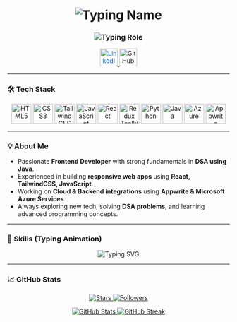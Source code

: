 <h1 align="center">
  <img src="https://readme-typing-svg.herokuapp.com?font=Fira+Code&size=40&color=00bfff&width=600&lines=Shashank+Upadhyay;Shashank+Upadhyay" alt="Typing Name"/>
</h1>

<h3 align="center">
  <img src="https://readme-typing-svg.herokuapp.com?font=Fira+Code&size=28&color=ff69b4&width=500&lines=Frontend+Developer+💻;DSA+in+Java+⚡;Web+Dev+&+Frontend" alt="Typing Role"/>
</h3>

<p align="center">
  <a href="https://www.linkedin.com/in/shubhcoder0269/" target="_blank">
    <img src="https://cdn.jsdelivr.net/gh/simple-icons/simple-icons/icons/linkedin.svg" alt="LinkedIn" width="40" height="40" style="color:#0A66C2;"/>
  </a>
  <a href="https://github.com/shashank728" target="_blank">
    <img src="https://cdn.jsdelivr.net/gh/simple-icons/simple-icons/icons/github.svg" alt="GitHub" width="40" height="40" style="color:#181717;"/>
  </a>
</p>

---

### 🛠️ Tech Stack
<p align="center">
  <img src="https://cdn.jsdelivr.net/gh/devicons/devicon/icons/html5/html5-original.svg" alt="HTML5" width="45" />
  <img src="https://cdn.jsdelivr.net/gh/devicons/devicon/icons/css3/css3-original.svg" alt="CSS3" width="45" />
  <img src="https://cdn.jsdelivr.net/gh/devicons/devicon/icons/tailwindcss/tailwindcss-plain.svg" alt="TailwindCSS" width="45" />
  <img src="https://cdn.jsdelivr.net/gh/devicons/devicon/icons/javascript/javascript-original.svg" alt="JavaScript" width="45" />
  <img src="https://cdn.jsdelivr.net/gh/devicons/devicon/icons/react/react-original.svg" alt="React" width="45" />
  <img src="https://cdn.jsdelivr.net/gh/devicons/devicon/icons/redux/redux-original.svg" alt="Redux Toolkit" width="45" />
  <img src="https://cdn.jsdelivr.net/gh/devicons/devicon/icons/python/python-original.svg" alt="Python" width="45" />
  <img src="https://cdn.jsdelivr.net/gh/devicons/devicon/icons/java/java-original.svg" alt="Java" width="45" />
  <img src="https://cdn.jsdelivr.net/gh/devicons/devicon/icons/microsoftazure/microsoftazure-original.svg" alt="Azure" width="45" />
  <img src="https://cdn.jsdelivr.net/gh/devicons/devicon/icons/appwrite/appwrite-original.svg" alt="Appwrite" width="45" />
</p>

---

### 💡 About Me
- Passionate **Frontend Developer** with strong fundamentals in **DSA using Java**.  
- Experienced in building **responsive web apps** using **React, TailwindCSS, JavaScript**.  
- Working on **Cloud & Backend integrations** using **Appwrite & Microsoft Azure Services**.  
- Always exploring new tech, solving **DSA problems**, and learning advanced programming concepts.  

---

### 🌟 Skills (Typing Animation)
<p align="center">
  <img src="https://readme-typing-svg.herokuapp.com?font=Fira+Code&size=24&color=ff4500&width=500&lines=HTML5;CSS3;TailwindCSS;JavaScript;React;Redux;Python;Java;Azure;Appwrite" alt="Typing SVG">
</p>

---

### 📈 GitHub Stats
<p align="center">
  <a href="https://github.com/shashank728?tab=repositories&sort=stargazers">
    <img alt="Stars" src="https://custom-icon-badges.herokuapp.com/github/stars/shashank728?color=55960c&style=for-the-badge&labelColor=488207&logo=star"/>
  </a>
  <a href="https://github.com/shashank728?tab=followers">
    <img alt="Followers" src="https://custom-icon-badges.demolab.com/github/followers/shashank728?color=236ad3&labelColor=1155ba&style=for-the-badge&logo=person-add&logoColor=white"/>
  </a>
</p>
<p align="center">
  <a href="https://github-readme-stats.vercel.app/api?username=shashank728&show_icons=true&theme=react">
    <img alt="GitHub Stats" src="https://github-readme-stats.vercel.app/api?username=shashank728&show_icons=true&theme=react"/>
  </a>
  <a href="https://github-readme-streak-stats.herokuapp.com/?user=shashank728&theme=react-dark">
    <img alt="GitHub Streak" src="https://github-readme-streak-stats.herokuapp.com/?user=shashank728&theme=react-dark"/>
  </a>
</p>
